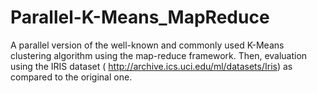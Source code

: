 Parallel-K-Means_MapReduce
==========================

A parallel version of the well-known and commonly used K-Means clustering algorithm using the map-reduce framework. Then, evaluation using the IRIS dataset ( http://archive.ics.uci.edu/ml/datasets/Iris) as compared to  the original one.
